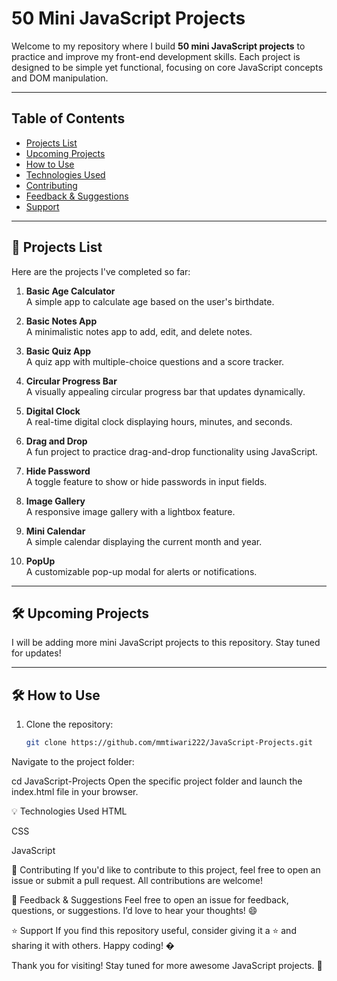 # 50 Mini JavaScript Projects

Welcome to my repository where I build **50 mini JavaScript projects** to practice and improve my front-end development skills. Each project is designed to be simple yet functional, focusing on core JavaScript concepts and DOM manipulation.

---

## Table of Contents
- [Projects List](#-projects-list)
- [Upcoming Projects](#-upcoming-projects)
- [How to Use](#-how-to-use)
- [Technologies Used](#-technologies-used)
- [Contributing](#-contributing)
- [Feedback & Suggestions](#-feedback--suggestions)
- [Support](#-support)

---

## 🚀 Projects List

Here are the projects I've completed so far:

1. **Basic Age Calculator**  
   A simple app to calculate age based on the user's birthdate.

2. **Basic Notes App**  
   A minimalistic notes app to add, edit, and delete notes.

3. **Basic Quiz App**  
   A quiz app with multiple-choice questions and a score tracker.

4. **Circular Progress Bar**  
   A visually appealing circular progress bar that updates dynamically.

5. **Digital Clock**  
   A real-time digital clock displaying hours, minutes, and seconds.

6. **Drag and Drop**  
   A fun project to practice drag-and-drop functionality using JavaScript.

7. **Hide Password**  
   A toggle feature to show or hide passwords in input fields.

8. **Image Gallery**  
   A responsive image gallery with a lightbox feature.

9. **Mini Calendar**  
   A simple calendar displaying the current month and year.

10. **PopUp**  
    A customizable pop-up modal for alerts or notifications.

---

## 🛠️ Upcoming Projects

I will be adding more mini JavaScript projects to this repository. Stay tuned for updates!

---

## 🛠️ How to Use

1. Clone the repository:
   ```bash
   git clone https://github.com/mmtiwari222/JavaScript-Projects.git
Navigate to the project folder:

cd JavaScript-Projects
Open the specific project folder and launch the index.html file in your browser.

💡 Technologies Used
HTML

CSS

JavaScript

🤝 Contributing
If you'd like to contribute to this project, feel free to open an issue or submit a pull request. All contributions are welcome!

📢 Feedback & Suggestions
Feel free to open an issue for feedback, questions, or suggestions. I’d love to hear your thoughts! 😄

⭐ Support
If you find this repository useful, consider giving it a ⭐ and sharing it with others. Happy coding! �

Thank you for visiting! Stay tuned for more awesome JavaScript projects. 🚀
